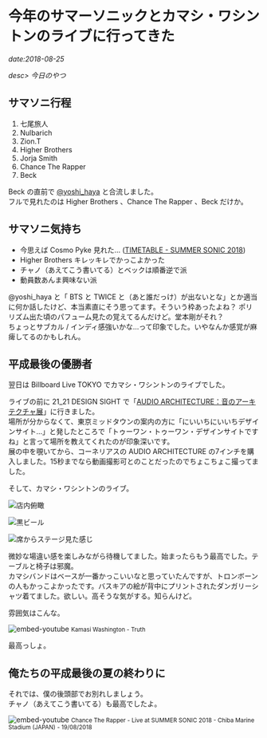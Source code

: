 # 今年のサマーソニックとカマシ・ワシントンのライブに行ってきた

*date:2018-08-25*

*desc> 今日のやつ*

## サマソニ行程
1. 七尾旅人
1. Nulbarich
1. Zion.T
1. Higher Brothers
1. Jorja Smith
1. Chance The Rapper
1. Beck

Beck の直前で [@yoshi_haya](https://twitter.com/yoshi_haya) と合流しました。  
フルで見れたのは Higher Brothers 、Chance The Rapper 、Beck だけか。

## サマソニ気持ち
- 今思えば Cosmo Pyke 見れた… ([TIMETABLE - SUMMER SONIC 2018](https://summer-sonic-e4f01.firebaseapp.com/))
- Higher Brothers キレッキレでかっこよかった
- チャノ（あえてこう書いてる）とベックは順番逆で派
- 動員数あんま興味ない派

@yoshi_haya と「 BTS と TWICE と（あと誰だっけ）が出ないとな」とか適当に何か話したけど、本当素直にそう思ってます。そういう枠あったよね？ ポリリズム出た頃のパフューム見たの覚えてるんだけど。堂本剛がそれ？  
ちょっとサブカル / インディ感強いかな…って印象でした。いやなんか感覚が麻痺してるのかもしれん。

## 平成最後の優勝者
翌日は Billboard Live TOKYO でカマシ・ワシントンのライブでした。

ライブの前に 21_21 DESIGN SIGHT で「[AUDIO ARCHITECTURE：音のアーキテクチャ展](http://www.2121designsight.jp/program/audio_architecture/)」に行きました。  
場所が分からなくて、東京ミッドタウンの案内の方に「にいいちにいいちデザインサイト…」と発したところで「トゥーワン・トゥーワン・デザインサイトですね」と言って場所を教えてくれたのが印象深いです。  
展の中を覗いてから、コーネリアスの AUDIO ARCHITECTURE の7インチを購入しました。15秒までなら動画撮影可とのことだったのでちょこちょこ撮ってました。

そして、カマシ・ワシントンのライブ。  

![店内俯瞰](https://lh3.googleusercontent.com/pw/AM-JKLVEXx8Fg3XdvHkk8gfpkip4P_Cl-H6_X1QIfNp1iiabpK08_AmVWS7qwakJ-y3pXvwW8rt3ozIPky06gpfBqI2MatUJeBIrjWFLbrDZYOlQ3g-5gzbrTMBLBAwi04M7It5I1P1-nXuLXJhuNPOUacPxng=w780-h1040)

![黒ビール](https://lh3.googleusercontent.com/pw/AM-JKLVIKKyxlS356mhgFOK33kPnG0lNyyJl_o8Tj3-czhM3hjb3-wnj9E-GeVxuW827waUzTGfAy0vffAuj6sB10j4WP6aVW9t2KHnbP6G9o2_lXxJDKB3FeGZkc_c3TLhh_ZlbPIFAmp0TLQ8ZouxOS4kNNw=w780-h585)

![席からステージ見た感じ](https://lh3.googleusercontent.com/pw/AM-JKLXLfaGjxu2D_zVDNPlgys0kWanYuLkrBA9RzV3P8wp7Q4QNyiKlV_iQxBo258KOLpWci3oBEvFL7kD4VWOoJySi2z9_ZsdKZuBkejJdRY5WBQYMA_CkBAZAtxxL0GYyZ6kn42D4-kcrEY8Ltuxt9eOYTQ=w780-h1040)

微妙な場違い感を楽しみながら待機してました。始まったらもう最高でした。テーブルと椅子は邪魔。  
カマシバンドはベースが一番かっこいいなと思っていたんですが、トロンボーンの人もかっこよかったです。バスキアの絵が背中にプリントされたダンガリーシャツ着てました。欲しい。高そうな気がする。知らんけど。

雰囲気はこんな。

![embed-youtube](OxzIuLD1R98)
<small>Kamasi Washington - Truth</small>

最高っしょ。

## 俺たちの平成最後の夏の終わりに
それでは、僕の後頭部でお別れしましょう。  
チャノ（あえてこう書いてる）も最高でしたよ。

![embed-youtube](LZKC3pRzmZk)
<small>Chance The Rapper - Live at SUMMER SONIC 2018 - Chiba Marine Stadium (JAPAN) - 19/08/2018</small>